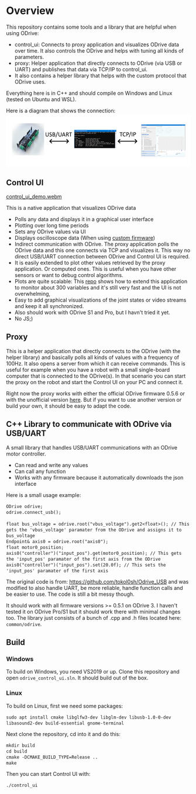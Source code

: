 # Overview
This repository contains some tools and a library that are helpful when using ODrive:
 - control_ui: Connects to proxy application and visualizes ODrive data over time. It also controls the ODrive and helps with tuning all kinds of parameters.
 - proxy: Helper application that directly connects to ODrive (via USB or UART) and publishes that data via TCP/IP to control_ui.
 - It also contains a helper library that helps with the custom protocol that ODrive uses.

 Everything here is in C++ and should compile on Windows and Linux (tested on Ubuntu and WSL).

Here is a diagram that shows the connection:
 ![](images/control_ui_diag.png)

## Control UI

[control_ui_demo.webm](https://github.com/user-attachments/assets/9f039f27-3750-4fe6-92ef-1f7bcb6055b7)

This is a native application that visualizes ODrive data
 - Polls any data and displays it in a graphical user interface
 - Plotting over long time periods
 - Sets any ODrive values via UI
 - Displays oscilloscope data (When using [custom firmware](https://github.com/helmutbuhler/odrive_milana))
 - Indirect communication with ODrive. The proxy application polls the ODrive data and this one connects via TCP and visualizes it. This way no direct USB/UART connection between ODrive and Control UI is required.
 - It is easily extended to plot other values retrieved by the proxy application. Or computed ones. This is useful when you have other sensors or want to debug control algorithms.
 - Plots are quite scalable: This [repo](https://github.com/helmutbuhler/milana_robot) shows how to extend this application to monitor about 300 variables and it's still very fast and the UI is not overwhelming,
 - Easy to add graphical visualizations of the joint states or video streams and keep it all synchronized.
 - Also should work with ODrive S1 and Pro, but I havn't tried it yet.
 - No JS;)


## Proxy
This is a helper application that directly connects to the ODrive (with the helper library) and basically polls all kinds of values with a frequency of 100Hz. It also opens a server from which it can receive commands.
This is useful for example when you have a robot with a small single-board computer that is connected to the ODrive(s). In that scenario you can start the proxy on the robot and start the Control UI on your PC and connect it.

Right now the proxy works with either the official ODrive firmware 0.5.6 or with the unofficial version [here](https://github.com/helmutbuhler/odrive_milana). But if you want to use another version or build your own, it should be easy to adapt the code.

## C++ Library to communicate with ODrive via USB/UART
A small library that handles USB/UART communications with an ODrive motor controller.
 - Can read and write any values
 - Can call any function
 - Works with any firmware because it automatically downloads the json interface

Here is a small usage example:

```
ODrive odrive;
odrive.connect_usb();

float bus_voltage = odrive.root("vbus_voltage").get2<float>(); // This gets the 'vbus_voltage' paramater from the ODrive and assigns it to bus_voltage
Endpoint& axis0 = odrive.root("axis0");  
float motor0_position;
axis0("controller")("input_pos").get(motor0_position); // This gets the 'input_pos' paramater of the first axis from the ODrive
axis0("controller")("input_pos").set(20.0f); // This sets the 'input_pos' paramater of the first axis
```
The original code is from: https://github.com/tokol0sh/Odrive_USB and was modified to also handle UART, be more reliable, handle function calls and be easier to use. The code is still a bit messy though.

It should work with all firmware versions >= 0.5.1 on ODrive 3. I haven't tested it on ODrive Pro/S1 but it should work there with minimal changes too. The library just consists of a bunch of .cpp and .h files located here: `common/odrive`.


## Build
### Windows
To build on Windows, you need VS2019 or up. Clone this repository and open `odrive_control_ui.sln`. It should build out of the box.

### Linux
To build on Linux, first we need some packages:
```
sudo apt install cmake libglfw3-dev libglm-dev libusb-1.0-0-dev libasound2-dev build-essential gnome-terminal
```

Next clone the repository, cd into it and do this:
```
mkdir build
cd build
cmake -DCMAKE_BUILD_TYPE=Release ..
make
```

Then you can start Control UI with:
```
./control_ui
```
